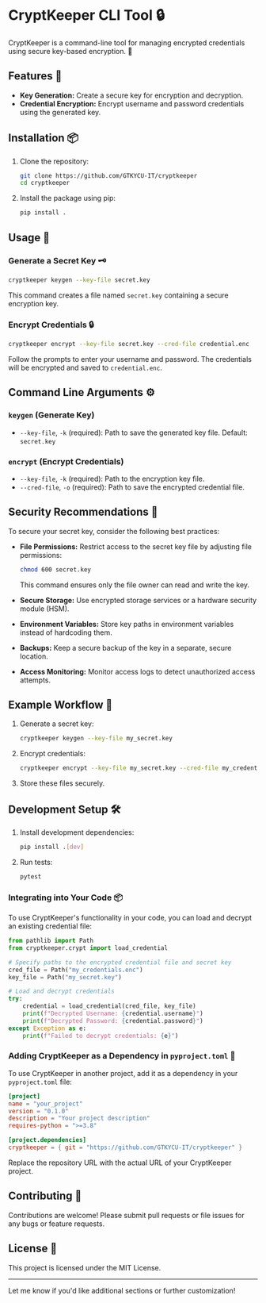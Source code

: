 # CryptKeeper CLI Tool 🔒

CryptKeeper is a command-line tool for managing encrypted credentials using secure key-based encryption. 🔑

## Features 🔧

- **Key Generation:** Create a secure key for encryption and decryption.
- **Credential Encryption:** Encrypt username and password credentials using the generated key.

## Installation 📦

1. Clone the repository:

   ```bash
   git clone https://github.com/GTKYCU-IT/cryptkeeper
   cd cryptkeeper
   ```

2. Install the package using pip:

   ```bash
   pip install .
   ```

## Usage 🔐

### Generate a Secret Key 🗝️

```bash
cryptkeeper keygen --key-file secret.key
```

This command creates a file named `secret.key` containing a secure encryption key.

### Encrypt Credentials 🔒

```bash
cryptkeeper encrypt --key-file secret.key --cred-file credential.enc
```

Follow the prompts to enter your username and password. The credentials will be encrypted and saved to `credential.enc`.

## Command Line Arguments ⚙️

### `keygen` (Generate Key)

- `--key-file`, `-k` (required): Path to save the generated key file. Default: `secret.key`

### `encrypt` (Encrypt Credentials)

- `--key-file`, `-k` (required): Path to the encryption key file.
- `--cred-file`, `-o` (required): Path to save the encrypted credential file.

## Security Recommendations 🔐

To secure your secret key, consider the following best practices:

- **File Permissions:** Restrict access to the secret key file by adjusting file permissions:

  ```bash
  chmod 600 secret.key
  ```

  This command ensures only the file owner can read and write the key.

- **Secure Storage:** Use encrypted storage services or a hardware security module (HSM).

- **Environment Variables:** Store key paths in environment variables instead of hardcoding them.

- **Backups:** Keep a secure backup of the key in a separate, secure location.

- **Access Monitoring:** Monitor access logs to detect unauthorized access attempts.

## Example Workflow 🔄

1. Generate a secret key:

   ```bash
   cryptkeeper keygen --key-file my_secret.key
   ```

2. Encrypt credentials:

   ```bash
   cryptkeeper encrypt --key-file my_secret.key --cred-file my_credentials.enc
   ```

3. Store these files securely.

## Development Setup 🛠️

1. Install development dependencies:

   ```bash
   pip install .[dev]
   ```

2. Run tests:

   ```bash
   pytest
   ```

### Integrating into Your Code 📦

To use CryptKeeper's functionality in your code, you can load and decrypt an existing credential file:

```python
from pathlib import Path
from cryptkeeper.crypt import load_credential

# Specify paths to the encrypted credential file and secret key
cred_file = Path("my_credentials.enc")
key_file = Path("my_secret.key")

# Load and decrypt credentials
try:
    credential = load_credential(cred_file, key_file)
    print(f"Decrypted Username: {credential.username}")
    print(f"Decrypted Password: {credential.password}")
except Exception as e:
    print(f"Failed to decrypt credentials: {e}")
```

### Adding CryptKeeper as a Dependency in `pyproject.toml` 📂

To use CryptKeeper in another project, add it as a dependency in your `pyproject.toml` file:

```toml
[project]
name = "your_project"
version = "0.1.0"
description = "Your project description"
requires-python = ">=3.8"

[project.dependencies]
cryptkeeper = { git = "https://github.com/GTKYCU-IT/cryptkeeper" }
```

Replace the repository URL with the actual URL of your CryptKeeper project.

## Contributing 🤝

Contributions are welcome! Please submit pull requests or file issues for any bugs or feature requests.

## License 📜

This project is licensed under the MIT License.

---

Let me know if you'd like additional sections or further customization!
